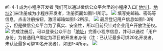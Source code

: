 #1-4-1 成为小程序开发者
我们可以通过微信公众平台里的小程序入口[ [地址1](https://mp.weixin.qq.com/cgi-bin/wx)、[地址2](https://mp.weixin.qq.com/cgi-bin/wxhttps://mp.weixin.qq.com/wxopen/waregister?action=step1) ]来注册成为小程序开发者，注册页面如图1-1所示。
![](/assets/图1-1.png)
填写完邮箱、密码等信息，点击注册按钮，激活邮箱如图1-2所示。
![](/assets/图1-2.png)
最后登记用户信息如图1-3所示，但是微信公众平台为了真实、安全性，所以目前只针对企业用户开放注册权。
![](/assets/图1-3.png)
完成注册后，可以登录公众平台「[地址](https://mp.weixin.qq.com)」完善小程序信息，并可以通过「用户身份」为普通用户绑定为项目的开发者身份（注：已认证最多可绑20名开发者，未认证最多可绑10名开发者），如图1-4所示。
![](/assets/图1-4.png)

